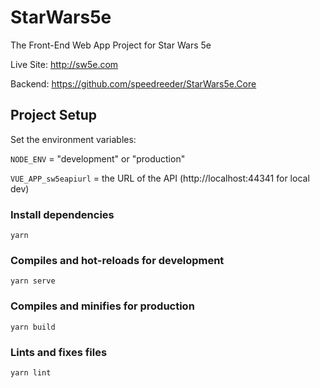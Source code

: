 # StarWars5e

The Front-End Web App Project for Star Wars 5e

Live Site: http://sw5e.com

Backend: https://github.com/speedreeder/StarWars5e.Core

## Project Setup

Set the environment variables:

`NODE_ENV` = "development" or "production"

`VUE_APP_sw5eapiurl` = the URL of the API (http://localhost:44341 for local dev)

### Install dependencies
```
yarn
```

### Compiles and hot-reloads for development
```
yarn serve
```

### Compiles and minifies for production
```
yarn build
```

### Lints and fixes files
```
yarn lint
```
